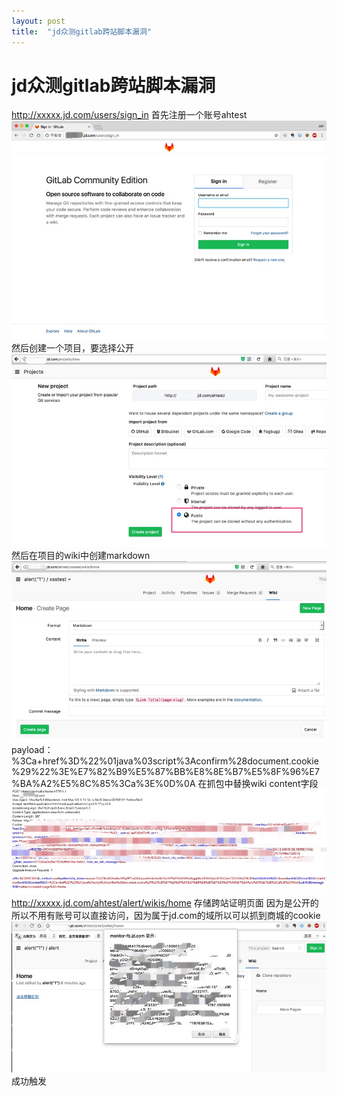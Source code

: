 ```yaml
---
layout: post
title:  "jd众测gitlab跨站脚本漏洞"
---
```

# jd众测gitlab跨站脚本漏洞


http://xxxxx.jd.com/users/sign_in 首先注册一个账号ahtest<br />
![图片1](https://github.com/white-cell/white-cell.github.io/blob/master/img/_post/4/图片%201.jpg)<br />
然后创建一个项目，要选择公开<br />
![图片2](https://github.com/white-cell/white-cell.github.io/blob/master/img/_post/4/图片%202.jpg)<br />
然后在项目的wiki中创建markdown<br />
![图片3](https://github.com/white-cell/white-cell.github.io/blob/master/img/_post/4/图片%203.jpg)<br />
payload：%3Ca+href%3D%22%01java%03script%3Aconfirm%28document.cookie%29%22%3E%E7%82%B9%E5%87%BB%E8%8E%B7%E5%8F%96%E7%BA%A2%E5%8C%85%3Ca%3E%0D%0A
在抓包中替换wiki content字段<br />
![图片4](https://github.com/white-cell/white-cell.github.io/blob/master/img/_post/4/图片%204.jpg)<br />
http://xxxxx.jd.com/ahtest/alert/wikis/home 存储跨站证明页面
因为是公开的 所以不用有账号可以直接访问，因为属于jd.com的域所以可以抓到商城的cookie
![图片5](https://github.com/white-cell/white-cell.github.io/blob/master/img/_post/4/图片%205.jpg)<br />
成功触发



